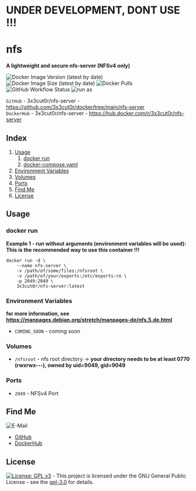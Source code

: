 # UNDER DEVELOPMENT, DONT USE !!!

# nfs

**A lightweight and secure nfs-server (NFSv4 only)**

![Docker Image Version (latest by date)](https://img.shields.io/docker/v/3x3cut0r/nfs-server)
![Docker Image Size (latest by date)](https://img.shields.io/docker/image-size/3x3cut0r/nfs-server)
![Docker Pulls](https://img.shields.io/docker/pulls/3x3cut0r/nfs-server)
![GitHub Workflow Status](https://img.shields.io/github/workflow/status/3x3cut0r/docker/build%20nfs-server)
![run as](https://img.shields.io/badge/run%20as-non--root-red)

`GitHub` - 3x3cut0r/nfs-server - https://github.com/3x3cut0r/docker/tree/main/nfs-server  
`DockerHub` - 3x3cut0r/nfs-server - https://hub.docker.com/r/3x3cut0r/nfs-server  

## Index

1. [Usage](#usage)
    1. [docker run](#dockerrun)
    2. [docker-compose.yaml](#dockercompose)
2. [Environment Variables](#environment-variables)
3. [Volumes](#volumes)
4. [Ports](#ports)
5. [Find Me](#findme)
6. [License](#license)

## Usage <a name="usage"></a>

### docker run <a name="dockerrun"></a>

**Example 1 - run without arguments (environment variables will be used):**  
**This is the recommended way to use this container !!!**
```shell
docker run -d \
    --name nfs-server \
    -v /path/of/some/files:/nfsroot \
    -v /path/of/your/exports:/etc/exports:ro \
    -p 2049:2049 \
    3x3cut0r/nfs-server:latest
```

### Environment Variables <a name="environment-variables"></a>
**for more information, see https://manpages.debian.org/stretch/manpages-de/nfs.5.de.html**

* `COMING_SOON` - coming soon  

### Volumes <a name="volumes"></a>

* `/nfsroot` - nfs root directory -> **your directory needs to be at least 0770 (rwxrwx---), owned by uid=9049, gid=9049**   

### Ports <a name="ports"></a>

* `2049` - NFSv4 Port

## Find Me <a name="findme"></a>

![E-Mail](https://img.shields.io/badge/E--Mail-executor55%40gmx.de-red)
* [GitHub](https://github.com/3x3cut0r)
* [DockerHub](https://hub.docker.com/u/3x3cut0r)

## License <a name="license"></a>

[![License: GPL v3](https://img.shields.io/badge/License-GPLv3-blue.svg)](https://www.gnu.org/licenses/gpl-3.0) - This project is licensed under the GNU General Public License - see the [gpl-3.0](https://www.gnu.org/licenses/gpl-3.0.en.html) for details.
